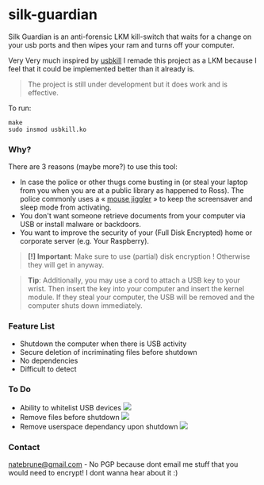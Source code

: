# silk-guardian
Silk Guardian is an anti-forensic LKM kill-switch that waits for a change on your usb ports and then wipes your ram and turns off your computer.
 
 Very Very much inspired by [usbkill](https://github.com/hephaest0s/usbkill)
 I remade this project as a LKM because I feel that it could be implemented better than it already is.
 
 > The project is still under development but it does work and is effective.

To run:

```shell
make
sudo insmod usbkill.ko
```

### Why?

There are 3 reasons (maybe more?) to use this tool:

- In case the police or other thugs come busting in (or steal your laptop from you when you are at a public library as happened to Ross). The police commonly uses a « [mouse jiggler](http://www.amazon.com/Cru-dataport-Jiggler-Automatic-keyboard-Activity/dp/B00MTZY7Y4/ref=pd_bxgy_pc_text_y/190-3944818-7671348) » to keep the screensaver and sleep mode from activating.
- You don't want someone retrieve documents from your computer via USB or install malware or backdoors.
- You want to improve the security of your (Full Disk Encrypted) home or corporate server (e.g. Your Raspberry).

> **[!] Important**: Make sure to use (partial) disk encryption ! Otherwise they will get in anyway.

> **Tip**: Additionally, you may use a cord to attach a USB key to your wrist. Then insert the key into your computer and insert the kernel module. If they steal your computer, the USB will be removed and the computer shuts down immediately.

### Feature List

- Shutdown the computer when there is USB activity
- Secure deletion of incriminating files before shutdown
- No dependencies
- Difficult to detect

### To Do
- Ability to whitelist USB devices ![](http://upload.wikimedia.org/wikipedia/commons/7/7e/Red_x.png) 
- Remove files before shutdown ![](http://upload.wikimedia.org/wikipedia/commons/7/7e/Red_x.png)
- Remove userspace dependancy upon shutdown ![](http://www.gia.edu/img/sprites/icon-green-check.png)

### Contact

[natebrune@gmail.com](mailto:natebrune@gmail.com) - No PGP because dont email me stuff that you would need to encrypt! I dont wanna hear about it :)
 
